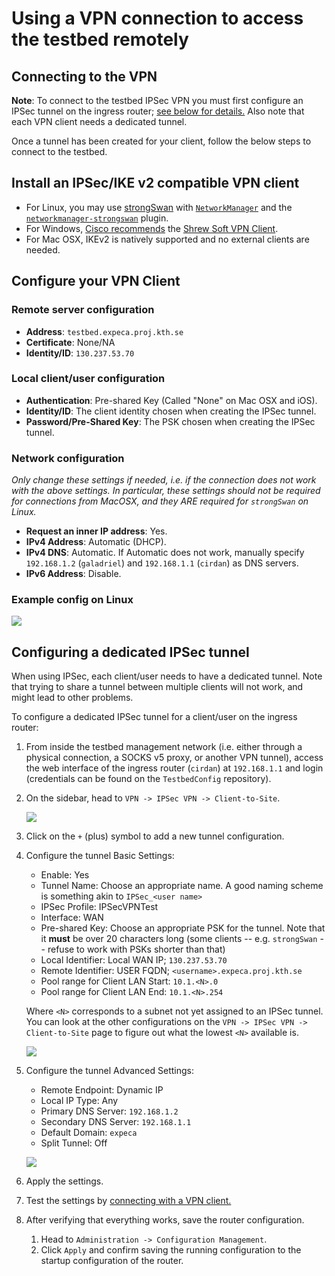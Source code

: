 # Using a VPN connection to access the testbed remotely

## Connecting to the VPN

**Note**: To connect to the testbed IPSec VPN you must first configure an IPSec tunnel on the ingress router; [see below for details.](#configuring-a-dedicated-ipsec-tunnel)
Also note that each VPN client needs a dedicated tunnel.

Once a tunnel has been created for your client, follow the below steps to connect to the testbed.

## Install an IPSec/IKE v2 compatible VPN client

- For Linux, you may use [strongSwan](https://www.strongswan.org/) with [`NetworkManager`](https://wiki.archlinux.org/title/NetworkManager) and the [`networkmanager-strongswan`](https://wiki.strongswan.org/projects/strongswan/wiki/NetworkManager) plugin.
- For Windows, [Cisco recommends](https://www.cisco.com/c/en/us/support/docs/smb/routers/cisco-rv-series-small-business-routers/Configuring_Shrew_Soft_VPN_Client_with_the_RV160_and_RV260.html) the [Shrew Soft VPN Client](https://www.shrew.net/download/vpn).
- For Mac OSX, IKEv2 is natively supported and no external clients are needed.

## Configure your VPN Client

### Remote server configuration

- **Address**: `testbed.expeca.proj.kth.se`
- **Certificate**: None/NA
- **Identity/ID**: `130.237.53.70`

### Local client/user configuration

- **Authentication**: Pre-shared Key (Called "None" on Mac OSX and iOS).
- **Identity/ID**: The client identity chosen when creating the IPSec tunnel.
- **Password/Pre-Shared Key**: The PSK chosen when creating the IPSec tunnel.

### Network configuration

*Only change these settings if needed, i.e. if the connection does not work with the above settings.*
*In particular, these settings should not be required for connections from MacOSX, and they ARE required for `strongSwan` on Linux.*

- **Request an inner IP address**: Yes.
- **IPv4 Address**: Automatic (DHCP).
- **IPv4 DNS**: Automatic. If Automatic does not work, manually specify `192.168.1.2` (`galadriel`) and `192.168.1.1` (`cirdan`) as DNS servers.
- **IPv6 Address**: Disable.

### Example config on Linux

![](assets/vpn/client.png)

## Configuring a dedicated IPSec tunnel

When using IPSec, each client/user needs to have a dedicated tunnel.
Note that trying to share a tunnel between multiple clients will not work, and might lead to other problems.

To configure a dedicated IPSec tunnel for a client/user on the ingress router:

1. From inside the testbed management network (i.e. either through a physical connection, a SOCKS v5 proxy, or another VPN tunnel), access the web interface of the ingress router (`cirdan`) at `192.168.1.1` and login (credentials can be found on the `TestbedConfig` repository).
2. On the sidebar, head to `VPN -> IPSec VPN -> Client-to-Site`.

    ![](assets/vpn/clientosite.png)

3. Click on the `+` (plus) symbol to add a new tunnel configuration.
4. Configure the tunnel Basic Settings:

     - Enable: Yes
     - Tunnel Name: Choose an appropriate name.
       A good naming scheme is something akin to `IPSec_<user name>`
     - IPSec Profile: IPSecVPNTest
     - Interface: WAN
     - Pre-shared Key: Choose an appropriate PSK for the tunnel.
       Note that it **must** be over 20 characters long (some clients -- e.g. `strongSwan` -- refuse to work with PSKs shorter than that)
     - Local Identifier: Local WAN IP; `130.237.53.70`
     - Remote Identifier: USER FQDN; `<username>.expeca.proj.kth.se`
     - Pool range for Client LAN Start: `10.1.<N>.0`
     - Pool range for Client LAN End: `10.1.<N>.254`

      Where `<N>` corresponds to a subnet not yet assigned to an IPSec tunnel.
      You can look at the other configurations on the `VPN -> IPSec VPN -> Client-to-Site` page to figure out what the lowest `<N>` available is.

      ![](assets/vpn/edittunnel.png)

5. Configure the tunnel Advanced Settings:

     - Remote Endpoint: Dynamic IP
     - Local IP Type: Any
     - Primary DNS Server: `192.168.1.2`
     - Secondary DNS Server: `192.168.1.1`
     - Default Domain: `expeca`
     - Split Tunnel: Off

      ![](assets/vpn/edittunnel_adv.png)

6. Apply the settings.
7. Test the settings by [connecting with a VPN client.](#connecting-to-the-vpn)
8. After verifying that everything works, save the router configuration.

      1. Head to `Administration -> Configuration Management`.
      2. Click `Apply` and confirm saving the running configuration to the startup configuration of the router.